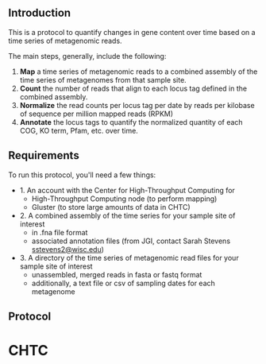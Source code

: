 ## Introduction

This is a protocol to quantify changes in gene content over time based on a time series of metagenomic reads. 

The main steps, generally, include the following: 

1. **Map** a time series of metagenomic reads to a combined assembly of the time series of metagenomes from that sample site.  
2. **Count** the number of reads that align to each locus tag defined in the combined assembly.  
3. **Normalize** the read counts per locus tag per date by reads per kilobase of sequence per million mapped reads (RPKM)
4. **Annotate** the locus tags to quantify the normalized quantity of each COG, KO term, Pfam, etc. over time.

## Requirements

To run this protocol, you'll need a few things:  

* 1\. An account with the Center for High-Throughput Computing for 
    *  High-Throughput Computing node (to perform mapping)
    *  Gluster (to store large amounts of data in CHTC)
* 2\. A combined assembly of the time series for your sample site of interest 
    *  in .fna file format  
    *  associated annotation files (from JGI, contact Sarah Stevens sstevens2@wisc.edu) 
* 3\. A directory of the time series of metagenomic read files for your sample site of interest 
    *  unassembled, merged reads in fasta or fastq format
    * additionally, a text file or csv of sampling dates for each metagenome

## Protocol

# CHTC

